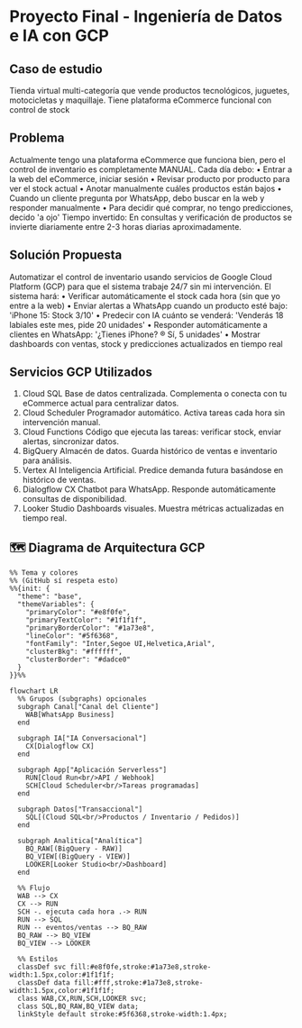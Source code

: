 # Proyecto Final - Ingeniería de Datos e IA con GCP

## **Caso de estudio**
Tienda virtual multi-categoría que vende productos tecnológicos, juguetes,
motocicletas y maquillaje. Tiene plataforma eCommerce funcional con control de stock

## **Problema**
Actualmente tengo una plataforma eCommerce que funciona bien, pero el control de
inventario es completamente MANUAL. Cada día debo:
• Entrar a la web del eCommerce, iniciar sesión
• Revisar producto por producto para ver el stock actual
• Anotar manualmente cuáles productos están bajos
• Cuando un cliente pregunta por WhatsApp, debo buscar en la web y responder manualmente
• Para decidir qué comprar, no tengo predicciones, decido 'a ojo'
Tiempo invertido: En consultas y verificación de productos se invierte diariamente entre 2-3
horas diarias aproximadamente.

## **Solución Propuesta**
Automatizar el control de inventario usando servicios de Google Cloud Platform (GCP)
para que el sistema trabaje 24/7 sin mi intervención. El sistema hará:
• Verificar automáticamente el stock cada hora (sin que yo entre a la web)
• Enviar alertas a WhatsApp cuando un producto esté bajo: 'iPhone 15: Stock 3/10'
• Predecir con IA cuánto se venderá: 'Venderás 18 labiales este mes, pide 20 unidades'
• Responder automáticamente a clientes en WhatsApp: '¿Tienes iPhone? ® Sí, 5 unidades'
• Mostrar dashboards con ventas, stock y predicciones actualizados en tiempo real

## **Servicios GCP Utilizados**
1. Cloud SQL
Base de datos centralizada. Complementa o conecta con tu eCommerce actual para centralizar datos.
2. Cloud Scheduler
Programador automático. Activa tareas cada hora sin intervención manual.
3. Cloud Functions
Código que ejecuta las tareas: verificar stock, enviar alertas, sincronizar datos.
4. BigQuery
Almacén de datos. Guarda histórico de ventas e inventario para análisis.
5. Vertex AI
Inteligencia Artificial. Predice demanda futura basándose en histórico de ventas.
6. Dialogflow CX
Chatbot para WhatsApp. Responde automáticamente consultas de disponibilidad.
7. Looker Studio
Dashboards visuales. Muestra métricas actualizadas en tiempo real.


## 🗺️ Diagrama de Arquitectura GCP

```mermaid
%% Tema y colores
%% (GitHub sí respeta esto)
%%{init: {
  "theme": "base",
  "themeVariables": {
    "primaryColor": "#e8f0fe",
    "primaryTextColor": "#1f1f1f",
    "primaryBorderColor": "#1a73e8",
    "lineColor": "#5f6368",
    "fontFamily": "Inter,Segoe UI,Helvetica,Arial",
    "clusterBkg": "#ffffff",
    "clusterBorder": "#dadce0"
  }
}}%%

flowchart LR
  %% Grupos (subgraphs) opcionales
  subgraph Canal["Canal del Cliente"]
    WAB[WhatsApp Business]
  end

  subgraph IA["IA Conversacional"]
    CX[Dialogflow CX]
  end

  subgraph App["Aplicación Serverless"]
    RUN[Cloud Run<br/>API / Webhook]
    SCH[Cloud Scheduler<br/>Tareas programadas]
  end

  subgraph Datos["Transaccional"]
    SQL[(Cloud SQL<br/>Productos / Inventario / Pedidos)]
  end

  subgraph Analitica["Analítica"]
    BQ_RAW[(BigQuery - RAW)]
    BQ_VIEW[(BigQuery - VIEW)]
    LOOKER[Looker Studio<br/>Dashboard]
  end

  %% Flujo
  WAB --> CX
  CX --> RUN
  SCH -. ejecuta cada hora .-> RUN
  RUN --> SQL
  RUN -- eventos/ventas --> BQ_RAW
  BQ_RAW --> BQ_VIEW
  BQ_VIEW --> LOOKER

  %% Estilos
  classDef svc fill:#e8f0fe,stroke:#1a73e8,stroke-width:1.5px,color:#1f1f1f;
  classDef data fill:#fff,stroke:#1a73e8,stroke-width:1.5px,color:#1f1f1f;
  class WAB,CX,RUN,SCH,LOOKER svc;
  class SQL,BQ_RAW,BQ_VIEW data;
  linkStyle default stroke:#5f6368,stroke-width:1.4px;
```

